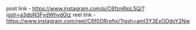 post link - https://www.instagram.com/p/C6fzn6IpL5Q/?igsh=a3dpN3FydWhydGtz 
reel link - https://www.instagram.com/reel/C6f0DRrpfoj/?igsh=amI3Y3ExODdoY2Nw
